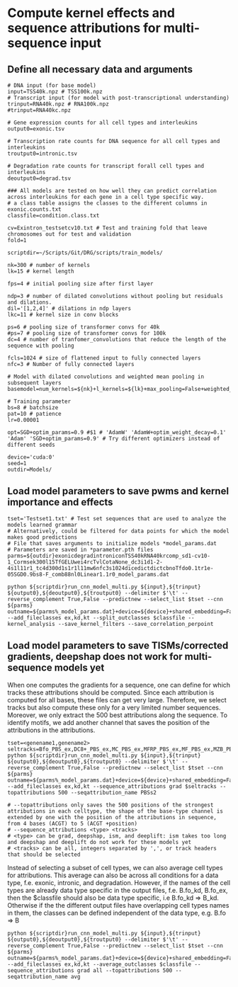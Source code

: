 # Compute kernel effects and sequence attributions for multi-sequence input

## Define all necessary data and arguments

```
# DNA input (for base model)
input=TSS40k.npz # TSS100k.npz
# Transcript input (for model with post-transcriptional understanding)
trinput=RNA40k.npz # RNA100k.npz
#trinput=RNA40kc.npz

# Gene expression counts for all cell types and interleukins
output0=exonic.tsv

# Transcription rate counts for DNA sequence for all cell types and interleukins
troutput0=intronic.tsv

# Degradation rate counts for transcript forall cell types and interleukins
deoutput0=degrad.tsv

### All models are tested on how well they can predict correlation across interleukins for each gene in a cell type specific way.
# a class table assigns the classes to the different columns in exonic.counts.txt
classfile=condition.class.txt

cv=Exintron_testsetcv10.txt # Test and training fold that leave chromosomes out for test and validation
fold=1

scriptdir=~/Scripts/Git/DRG/scripts/train_models/

nk=300 # number of kernels
lk=15 # kernel length

fps=4 # initial pooling size after first layer

ndp=3 # number of dilated convolutions without pooling but residuals and dilations. 
dil='[1,2,4]' # dilations in ndp layers
lkc=11 # kernel size in conv blocks

ps=6 # pooling size of transformer convs for 40k
#ps=7 # pooling size of transformer convs for 100k
dc=4 # number of tranfomer_convolutions that reduce the length of the sequence with pooling

fcls=1024 # size of flattened input to fully connected layers
nfc=3 # Number of fully connected layers

# Model with dilated convolutions and weighted mean pooling in subsequent layers
basemodel=num_kernels=${nk}+l_kernels=${lk}+max_pooling=False+weighted_pooling=True+pooling_size=${fps}+net_function=GELU+dilated_convolutions=${ndp}+l_dilkernels=${lkc}+dilations=${dil}+transformer_convolutions=${dc}+l_trkernels=${lkc}+trweighted_pooling=${ps}+fclayer_size=${fcls}+nfc_layers=${nfc}

# Training parameter
bs=8 # batchsize
pat=10 # patience
lr=0.00001

opt=SGD+optim_params=0.9 #$1 # 'AdamW' 'AdamW+optim_weight_decay=0.1' 'Adam' 'SGD+optim_params=0.9' # Try different optimizers instead of different seeds

device='cuda:0'
seed=1
outdir=Models/
```

## Load model parameters to save pwms and kernel importance and effects

```
tset='Testset1.txt' # Test set sequences that are used to analyze the models learned grammar
# Alternatively, could be filtered for data points for which the model makes good predictions
# File that saves arguments to initialize models *model_params.dat
# Parameters are saved in *parameter.pth files
parms=${outdir}exonicdegradintroniconTSS40kRNA40krcomp_sd1-cv10-1_Cormsek300l15TfGELUwei4rcTvlCotaNone_dc3i1d1-2-4s1l11r1_tc4d300d1s1r1l11mw6nfc3s1024dicedictdictcbnoTfdo0.1tr1e-05SGD0.9bs8-F_comb88nl0Linear1.1r0_model_params.dat

python ${scriptdir}run_cnn_model_multi.py ${input},${trinput} ${output0},${deoutput0},${troutput0} --delimiter $'\t' --reverse_complement True,False --predictnew --select_list $tset --cnn ${parms} outname=${parms%_model_params.dat}+device=${device}+shared_embedding=False --add_fileclasses ex,kd,kt --split_outclasses $classfile --kernel_analysis --save_kernel_filters --save_correlation_perpoint
```

## Load model parameters to save TISMs/corrected gradients, deepshap does not work for multi-sequence models yet
When one computes the gradients for a sequence, one can define for which tracks these attributions should be computed. Since each attribution is computed for all bases, these files can get very large. Therefore, we select tracks but also compute these only for a very limited number sequences. Moreover, we only extract the 500 best attributions along the sequence. To identify motifs, we add another channel that saves the position of the attributions in the attributions.
```
tset=<genename1,genename2>
seltracks=Bfo_PBS_ex,DC8+_PBS_ex,MC_PBS_ex,MFRP_PBS_ex,MF_PBS_ex,MZB_PBS_ex,Mo6C+_PBS_ex,NK_PBS_ex,T4_PBS_ex,T8_PBS_ex,Tgd_PBS_ex,Treg_PBS_ex,pDC_PBS_ex
python ${scriptdir}run_cnn_model_multi.py ${input},${trinput} ${output0},${deoutput0},${troutput0} --delimiter $'\t' --reverse_complement True,False --predictnew --select_list $tset --cnn ${parms} outname=${parms%_model_params.dat}+device=${device}+shared_embedding=False --add_fileclasses ex,kd,kt --sequence_attributions grad $seltracks --topattributions 500 --seqattribution_name PBSs2

# --topattributions only saves the 500 positions of the strongest attributions in each celltype, the shape of the base-type channel is extended by one with the position of the attributions in sequence, from 4 bases (ACGT) to 5 (ACGT +position)
# --sequence_attributions <type> <tracks> 
# <type> can be grad, deepshap, ism, and deeplift: ism takes too long and deepshap and deeplift do not work for these models yet
# <tracks> can be all, integers separated by ',', or track headers that should be selected
```

Instead of selecting a subset of cell types, we can also average cell types for attributions. This average can also be across all conditions for a data type, f.e. exonic, intronic, and degradation. However, if the names of the cell types are already data type specific in the output files, f.e. B.fo_kd, B.fo_ex, then the $classfile should also be data type specific, i.e B.fo_kd => B_kd. Otherwise if the the different output files have overlapping cell types names in them, the classes can be defined independent of the data type, e.g. B.fo => B 
```
python ${scriptdir}run_cnn_model_multi.py ${input},${trinput} ${output0},${deoutput0},${troutput0} --delimiter $'\t' --reverse_complement True,False --predictnew --select_list $tset --cnn ${parms} outname=${parms%_model_params.dat}+device=${device}+shared_embedding=False --add_fileclasses ex,kd,kt --average_outclasses $classfile --sequence_attributions grad all --topattributions 500 --seqattribution_name avg
```



